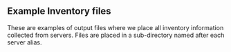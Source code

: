 ## Example Inventory files

These are examples of output files where we place all inventory information collected from servers. Files are placed in a sub-directory named after each server alias.

